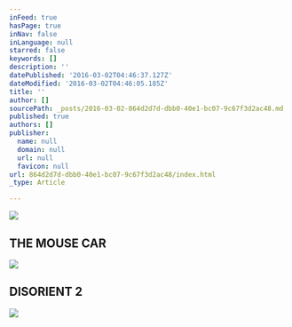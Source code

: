 ```yaml
---
inFeed: true
hasPage: true
inNav: false
inLanguage: null
starred: false
keywords: []
description: ''
datePublished: '2016-03-02T04:46:37.127Z'
dateModified: '2016-03-02T04:46:05.185Z'
title: ''
author: []
sourcePath: _posts/2016-03-02-864d2d7d-dbb0-40e1-bc07-9c67f3d2ac48.md
published: true
authors: []
publisher:
  name: null
  domain: null
  url: null
  favicon: null
url: 864d2d7d-dbb0-40e1-bc07-9c67f3d2ac48/index.html
_type: Article

---
```

![](https://the-grid-user-content.s3-us-west-2.amazonaws.com/57bb5324-936f-47dd-a4c1-9a42e9d17faa.jpg)

## THE MOUSE CAR
![](https://the-grid-user-content.s3-us-west-2.amazonaws.com/7207b42b-36bf-4344-97b2-21694b936db9.jpg)

## DISORIENT 2
![](https://the-grid-user-content.s3-us-west-2.amazonaws.com/5d82eb1a-c686-4d1b-bbef-7c20d5add136.jpg)